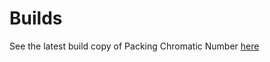 # Builds
See the latest build copy of Packing Chromatic Number [here](latexonline.cc/compile?url=https://raw.githubusercontent.com/josmartin/latex-test/master/PackingCromaticNumber.tex)
